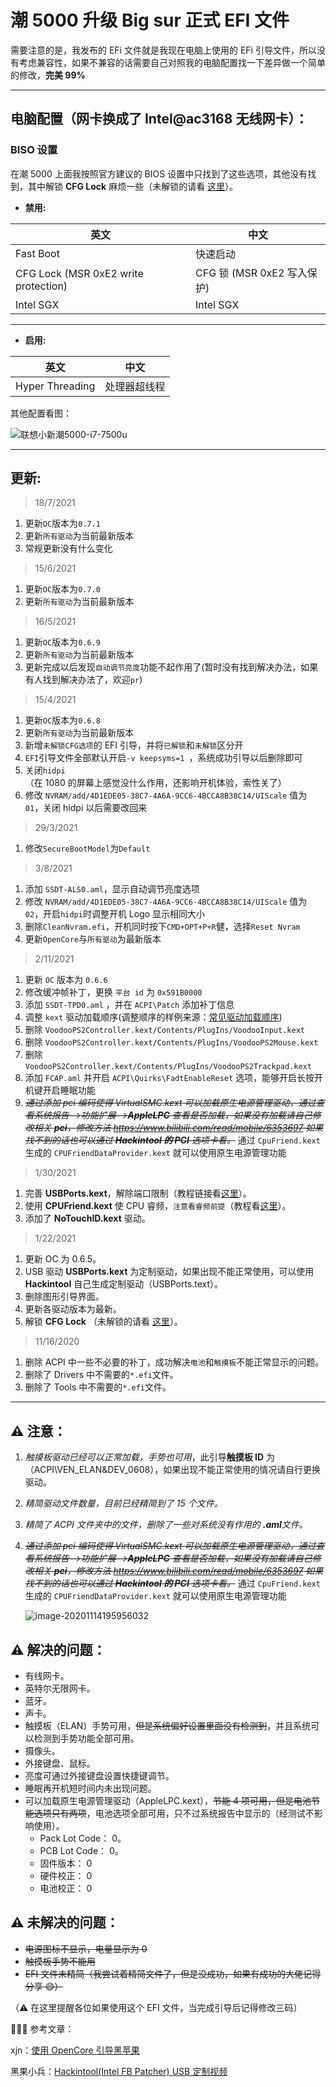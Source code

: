 # 潮 5000 升级 Big sur 正式 EFI 文件

需要注意的是，我发布的 EFi 文件就是我现在电脑上使用的 EFi 引导文件，所以没有考虑兼容性，如果不兼容的话需要自己对照我的电脑配置找一下差异做一个简单的修改，**完美 99%**

---

## **电脑配置（网卡换成了 Intel@ac3168 无线网卡）：**

### **BISO 设置**

在潮 5000 上面我按照官方建议的 BIOS 设置中只找到了这些选项，其他没有找到，其中解锁 **CFG Lock** 麻烦一些（未解锁的请看 [这里](https://blog.csdn.net/one_a_xiaobai/article/details/109705321)）。

- **禁用:**

| 英文                                 | 中文                       |
| ------------------------------------ | -------------------------- |
| Fast Boot                            | 快速启动                   |
| CFG Lock (MSR 0xE2 write protection) | CFG 锁 (MSR 0xE2 写入保护) |
| Intel SGX                            | Intel SGX                  |

---

- **启用:**

| 英文            | 中文         |
| --------------- | ------------ |
| Hyper Threading | 处理器超线程 |

其他配置看图：

![联想小新潮5000-i7-7500u](https://gitee.com/MasonsXu/cloudimg/raw/master/img/%E8%81%94%E6%83%B3%E5%B0%8F%E6%96%B0%E6%BD%AE5000-i7-7500u.jpg)

---

## **更新:**

> 18/7/2021

1. 更新`OC`版本为`0.7.1`
2. 更新`所有驱动`为当前最新版本
3. 常规更新没有什么变化

> 15/6/2021

1. 更新`OC`版本为`0.7.0`
2. 更新`所有驱动`为当前最新版本

> 16/5/2021

1. 更新`OC`版本为`0.6.9`
2. 更新`所有驱动`为当前最新版本
3. 更新完成以后发现`自动调节亮度`功能不起作用了(暂时没有找到解决办法，如果有人找到解决办法了，欢迎`pr`)

> 15/4/2021

1. 更新`OC`版本为`0.6.8`
2. 更新`所有驱动`为当前最新版本
3. 新增`未解锁CFG选项`的 EFI 引导，并将`已解锁`和`未解锁`区分开
4. `EFI`引导文件全部默认开启`-v keepsyms=1 `，系统成功引导以后删除即可
5. 关闭`hidpi`（在 1080 的屏幕上感觉没什么作用，还影响开机体验，索性关了）
6. 修改 `NVRAM/add/4D1EDE05-38C7-4A6A-9CC6-4BCCA8B38C14/UIScale` 值为 `01`，关闭 hidpi 以后需要改回来

> 29/3/2021

1. 修改`SecureBootModel`为`Default`

> 3/8/2021

1. 添加 `SSDT-ALS0.aml`，显示自动调节亮度选项
2. 修改 `NVRAM/add/4D1EDE05-38C7-4A6A-9CC6-4BCCA8B38C14/UIScale` 值为 `02`，开启`hidpi`时调整开机 Logo 显示相同大小
3. 删除`CleanNvram.efi`，开机同时按下`CMD+OPT+P+R`健，选择`Reset Nvram`
4. 更新`OpenCore`与`所有驱动`为最新版本

> 2/11/2021

1. 更新 `OC` 版本为 `0.6.6`
2. 修改缓冲帧补丁，更换 `平台 id` 为 `0x591B0000`
3. 添加 `SSDT-TPD0.aml` ，并在 `ACPI\Patch` 添加补丁信息
4. 调整 `kext` 驱动加载顺序(调整顺序的样例来源：[常见驱动加载顺序](https://github.com/daliansky/OC-little/tree/master/%E5%B8%B8%E8%A7%81%E9%A9%B1%E5%8A%A8%E5%8A%A0%E8%BD%BD%E9%A1%BA%E5%BA%8F))
5. 删除 `VoodooPS2Controller.kext/Contents/PlugIns/VoodooInput.kext`
6. 删除 `VoodooPS2Controller.kext/Contents/PlugIns/VoodooPS2Mouse.kext`
7. 删除 `VoodooPS2Controller.kext/Contents/PlugIns/VoodooPS2Trackpad.kext`
8. 添加 `FCAP.aml` 并开启 `ACPI\Quirks\FadtEnableReset` 选项，能够开启长按开机键开启睡眠功能
9. ~~_通过添加 pci 编码使得 VirtualSMC.kext 可以加载原生电源管理驱动，通过查看系统报告—>功能扩展—>**AppleLPC** 查看是否加载，如果没有加载请自己修改相关 **pci**，修改方法 https://www.bilibili.com/read/mobile/6353697 如果找不到的话也可以通过 **Hackintool 的 PCI** 选项卡看。_~~ 通过 `CpuFriend.kext` 生成的 `CPUFriendDataProvider.kext` 就可以使用原生电源管理功能

> 1/30/2021

1. 完善 **USBPorts.kext**，解除端口限制（教程链接看[这里](https://blog.daliansky.net/Intel-FB-Patcher-USB-Custom-Video.html)）。
2. 使用 **CPUFriend.kext** 使 CPU 睿频，`注意看睿频前提`（教程看[这里](https://blog.xjn819.com/post/opencore-guide.html#4-0-OpenCore-进阶)）。
3. 添加了 **NoTouchID.kext** 驱动。

> 1/22/2021

1. 更新 OC 为 0.6.5。
2. USB 驱动 **USBPorts.kext** 为定制驱动，如果出现不能正常使用，可以使用 **Hackintool** 自己生成定制驱动（USBPorts.text）。
3. 删除图形引导界面。
4. 更新各驱动版本为最新。
5. 解锁 **CFG Lock** （未解锁的请看 [这里](https://blog.csdn.net/one_a_xiaobai/article/details/109705321)）。

> 11/16/2020

1. 删除 ACPI 中一些不必要的补丁，成功解决`电池`和`触摸板`不能正常显示的问题。
2. 删除了 Drivers 中不需要的`*.efi`文件。
3. 删除了 Tools 中不需要的`*.efi`文件。

---

## ⚠️ 注意：

1. _触摸板驱动已经可以正常加载，手势也可用_，此引导**触摸板 ID** 为（ACPI\VEN_ELAN&DEV_0608），如果出现不能正常使用的情况请自行更换驱动。

2. _精简驱动文件数量，目前已经精简到了 15 个文件。_

3. _精简了 ACPI 文件夹中的文件，删除了一些对系统没有作用的 **.aml**文件。_

4. ~~_通过添加 pci 编码使得 VirtualSMC.kext 可以加载原生电源管理驱动，通过查看系统报告—>功能扩展—>**AppleLPC** 查看是否加载，如果没有加载请自己修改相关 **pci**，修改方法 https://www.bilibili.com/read/mobile/6353697 如果找不到的话也可以通过 **Hackintool 的 PCI** 选项卡看。_~~ 通过 `CpuFriend.kext` 生成的 `CPUFriendDataProvider.kext` 就可以使用原生电源管理功能

   <img src="https://gitee.com/masonsxu/cloudimg/raw/master//img/image-20201114195956032.png" alt="image-20201114195956032"  />

## ⚠️ 解决的问题：

- 有线网卡。
- 英特尔无限网卡。
- 蓝牙。
- 声卡。
- 触摸板（ELAN）手势可用，~~但是系统偏好设置里面没有检测到~~，并且系统可以检测到手势功能全部可用。
- 摄像头。
- 外接键盘、鼠标。
- 亮度可通过外接键盘设置快捷键调节。
- 睡眠再开机短时间内未出现问题。
- 可以加载原生电源管理驱动（AppleLPC.kext），~~节能 4 项可用，但是电池节能选项只有两项~~，电池选项全部可用，只不过系统报告中显示的（经测试不影响使用）。
  - Pack Lot Code： 0。
  - PCB Lot Code： 0。
  - 固件版本： 0
  - 硬件校正： 0
  - 电池校正： 0

## ⚠️ 未解决的问题：

- ~~电源图标不显示，电量显示为 0~~
- ~~触摸板手势不能用~~
- ~~EFI 文件未精简（我尝试着精简文件了，但是没成功，如果有成功的大佬记得分享 😄）~~

（⚠️ 在这里提醒各位如果使用这个 EFI 文件，当完成引导后记得修改三码）

🎉🎉🎉 参考文章：

xjn：[使用 OpenCore 引导黑苹果](https://blog.xjn819.com/post/opencore-guide.html)

黑果小兵：[Hackintool(Intel FB Patcher) USB 定制视频](https://www.bilibili.com/video/BV1xt411k79A)
